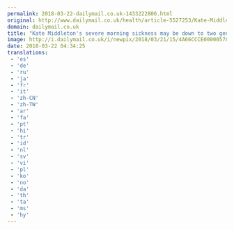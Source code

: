 ```yaml
---
permalink: 2018-03-22-dailymail.co.uk-1433222806.html
original: http://www.dailymail.co.uk/health/article-5527253/Kate-Middletons-severe-morning-sickness-two-genes.html?ITO=1490&ns_mchannel=rss&ns_campaign=1490
domain: dailymail.co.uk
title: "Kate Middleton's severe morning sickness may be down to two genes"
image: http://i.dailymail.co.uk/i/newpix/2018/03/21/15/4A66CCCE00000578-0-image-a-37_1521646677373.jpg
date: 2018-03-22 04:34:25
translations: 
 - 'es'
 - 'de'
 - 'ru'
 - 'ja'
 - 'fr'
 - 'it'
 - 'zh-CN'
 - 'zh-TW'
 - 'ar'
 - 'fa'
 - 'pt'
 - 'hi'
 - 'tr'
 - 'id'
 - 'nl'
 - 'sv'
 - 'vi'
 - 'pl'
 - 'ko'
 - 'no'
 - 'da'
 - 'th'
 - 'ta'
 - 'ms'
 - 'hy'
---
```


